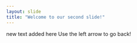 ```yaml
---
layout: slide
title: "Welcome to our second slide!"
---
```

new text added here
Use the left arrow to go back!
